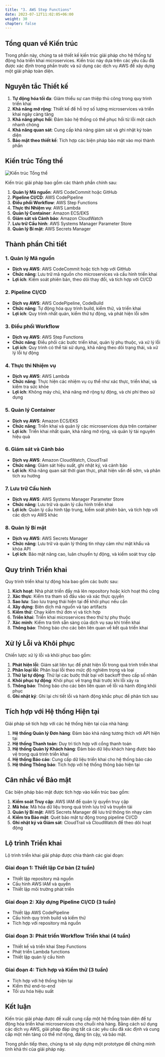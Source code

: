 ```yaml
---
title: "3. AWS Step Functions"
date: 2023-07-12T11:02:05+06:00
weight: 30
chapter: false
---
```


## Tổng quan về Kiến trúc

Trong phần này, chúng ta sẽ thiết kế kiến trúc giải pháp cho hệ thống tự động hóa triển khai microservices. Kiến trúc này dựa trên các yêu cầu đã được xác định trong phần trước và sử dụng các dịch vụ AWS để xây dựng một giải pháp toàn diện.

## Nguyên tắc Thiết kế

1. **Tự động hóa tối đa**: Giảm thiểu sự can thiệp thủ công trong quy trình triển khai
2. **Khả năng mở rộng**: Thiết kế để hỗ trợ số lượng microservices và triển khai ngày càng tăng
3. **Khả năng phục hồi**: Đảm bảo hệ thống có thể phục hồi từ lỗi một cách nhanh chóng
4. **Khả năng quan sát**: Cung cấp khả năng giám sát và ghi nhật ký toàn diện
5. **Bảo mật theo thiết kế**: Tích hợp các biện pháp bảo mật vào mọi thành phần

## Kiến trúc Tổng thể

![Kiến trúc Tổng thể](/Workshop-MDO/images/3/step-functions-arch.png)

Kiến trúc giải pháp bao gồm các thành phần chính sau:

1. **Quản lý Mã nguồn**: AWS CodeCommit hoặc GitHub
2. **Pipeline CI/CD**: AWS CodePipeline
3. **Điều phối Workflow**: AWS Step Functions
4. **Thực thi Nhiệm vụ**: AWS Lambda
5. **Quản lý Container**: Amazon ECS/EKS
6. **Giám sát và Cảnh báo**: Amazon CloudWatch
7. **Lưu trữ Cấu hình**: AWS Systems Manager Parameter Store
8. **Quản lý Bí mật**: AWS Secrets Manager

## Thành phần Chi tiết

### 1. Quản lý Mã nguồn
- **Dịch vụ AWS**: AWS CodeCommit hoặc tích hợp với GitHub
- **Chức năng**: Lưu trữ mã nguồn cho microservices và cấu hình triển khai
- **Lợi ích**: Kiểm soát phiên bản, theo dõi thay đổi, và tích hợp với CI/CD

### 2. Pipeline CI/CD
- **Dịch vụ AWS**: AWS CodePipeline, CodeBuild
- **Chức năng**: Tự động hóa quy trình build, kiểm thử, và triển khai
- **Lợi ích**: Quy trình nhất quán, kiểm thử tự động, và phát hiện lỗi sớm

### 3. Điều phối Workflow
- **Dịch vụ AWS**: AWS Step Functions
- **Chức năng**: Điều phối các bước triển khai, quản lý phụ thuộc, và xử lý lỗi
- **Lợi ích**: Quy trình có thể tái sử dụng, khả năng theo dõi trạng thái, và xử lý lỗi tự động

### 4. Thực thi Nhiệm vụ
- **Dịch vụ AWS**: AWS Lambda
- **Chức năng**: Thực hiện các nhiệm vụ cụ thể như xác thực, triển khai, và kiểm tra sức khỏe
- **Lợi ích**: Không máy chủ, khả năng mở rộng tự động, và chi phí theo sử dụng

### 5. Quản lý Container
- **Dịch vụ AWS**: Amazon ECS/EKS
- **Chức năng**: Triển khai và quản lý các microservices dựa trên container
- **Lợi ích**: Triển khai nhất quán, khả năng mở rộng, và quản lý tài nguyên hiệu quả

### 6. Giám sát và Cảnh báo
- **Dịch vụ AWS**: Amazon CloudWatch, CloudTrail
- **Chức năng**: Giám sát hiệu suất, ghi nhật ký, và cảnh báo
- **Lợi ích**: Khả năng quan sát thời gian thực, phát hiện vấn đề sớm, và phân tích xu hướng

### 7. Lưu trữ Cấu hình
- **Dịch vụ AWS**: AWS Systems Manager Parameter Store
- **Chức năng**: Lưu trữ và quản lý cấu hình triển khai
- **Lợi ích**: Quản lý cấu hình tập trung, kiểm soát phiên bản, và tích hợp với các dịch vụ AWS khác

### 8. Quản lý Bí mật
- **Dịch vụ AWS**: AWS Secrets Manager
- **Chức năng**: Lưu trữ và quản lý thông tin nhạy cảm như mật khẩu và khóa API
- **Lợi ích**: Bảo mật nâng cao, luân chuyển tự động, và kiểm soát truy cập

## Quy trình Triển khai



Quy trình triển khai tự động hóa bao gồm các bước sau:

1. **Kích hoạt**: Nhà phát triển đẩy mã lên repository hoặc kích hoạt thủ công
2. **Xác thực**: Kiểm tra tham số đầu vào và xác thực quyền
3. **Sao lưu**: Sao lưu trạng thái hiện tại để khôi phục nếu cần
4. **Xây dựng**: Biên dịch mã nguồn và tạo artifacts
5. **Kiểm thử**: Chạy kiểm thử đơn vị và tích hợp
6. **Triển khai**: Triển khai microservices theo thứ tự phụ thuộc
7. **Xác minh**: Kiểm tra tính sẵn sàng của dịch vụ sau khi triển khai
8. **Thông báo**: Thông báo cho các bên liên quan về kết quả triển khai

## Xử lý Lỗi và Khôi phục



Chiến lược xử lý lỗi và khôi phục bao gồm:

1. **Phát hiện lỗi**: Giám sát liên tục để phát hiện lỗi trong quá trình triển khai
2. **Phân loại lỗi**: Phân loại lỗi theo mức độ nghiêm trọng và loại
3. **Thử lại tự động**: Thử lại các bước thất bại với backoff theo cấp số nhân
4. **Khôi phục tự động**: Khôi phục về trạng thái trước khi lỗi xảy ra
5. **Thông báo**: Thông báo cho các bên liên quan về lỗi và hành động khôi phục
6. **Ghi nhật ký**: Ghi lại chi tiết lỗi và hành động khắc phục để phân tích sau

## Tích hợp với Hệ thống Hiện tại

Giải pháp sẽ tích hợp với các hệ thống hiện tại của nhà hàng:

1. **Hệ thống Quản lý Đơn hàng**: Đảm bảo khả năng tương thích với API hiện tại
2. **Hệ thống Thanh toán**: Duy trì tích hợp với cổng thanh toán
3. **Hệ thống Quản lý Khách hàng**: Đảm bảo dữ liệu khách hàng được bảo vệ trong quá trình triển khai
4. **Hệ thống Báo cáo**: Cung cấp dữ liệu triển khai cho hệ thống báo cáo
5. **Hệ thống Thông báo**: Tích hợp với hệ thống thông báo hiện tại

## Cân nhắc về Bảo mật

Các biện pháp bảo mật được tích hợp vào kiến trúc bao gồm:

1. **Kiểm soát Truy cập**: AWS IAM để quản lý quyền truy cập
2. **Mã hóa**: Mã hóa dữ liệu trong quá trình lưu trữ và truyền tải
3. **Quản lý Bí mật**: AWS Secrets Manager để lưu trữ thông tin nhạy cảm
4. **Kiểm tra Bảo mật**: Quét bảo mật tự động trong pipeline CI/CD
5. **Ghi nhật ký và Giám sát**: CloudTrail và CloudWatch để theo dõi hoạt động


## Lộ trình Triển khai

Lộ trình triển khai giải pháp được chia thành các giai đoạn:

### Giai đoạn 1: Thiết lập Cơ bản (2 tuần)
- Thiết lập repository mã nguồn
- Cấu hình AWS IAM và quyền
- Thiết lập môi trường phát triển

### Giai đoạn 2: Xây dựng Pipeline CI/CD (3 tuần)
- Thiết lập AWS CodePipeline
- Cấu hình quy trình build và kiểm thử
- Tích hợp với repository mã nguồn

### Giai đoạn 3: Phát triển Workflow Triển khai (4 tuần)
- Thiết kế và triển khai Step Functions
- Phát triển Lambda functions
- Thiết lập quản lý cấu hình

### Giai đoạn 4: Tích hợp và Kiểm thử (3 tuần)
- Tích hợp với hệ thống hiện tại
- Kiểm thử end-to-end
- Tối ưu hóa hiệu suất



## Kết luận

Kiến trúc giải pháp được đề xuất cung cấp một hệ thống toàn diện để tự động hóa triển khai microservices cho chuỗi nhà hàng. Bằng cách sử dụng các dịch vụ AWS, giải pháp đáp ứng tất cả các yêu cầu đã xác định và cung cấp một nền tảng có thể mở rộng, đáng tin cậy, và bảo mật.

Trong phần tiếp theo, chúng ta sẽ xây dựng một prototype để chứng minh tính khả thi của giải pháp này. 
